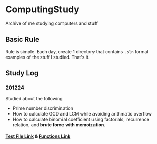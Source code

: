 # ComputingStudy
Archive of me studying computers and stuff

## Basic Rule
Rule is simple. Each day, create 1 directory that contains `.sln` format examples of the stuff I studied. That's it.

## Study Log

### 201224
Studied about the following
- Prime number discrimination
- How to calculate GCD and LCM while avoiding arithmatic overflow
- How to calculate binomial coefficient using factorials, recurrence relation, and **brute force with memoization**.
#### [Test File Link](../master/201224/201224_Study/201224_Study/Program.cs) & [Functions Link](../master/201224/201224_Study/201224_Study/TestFunctions.cs)
